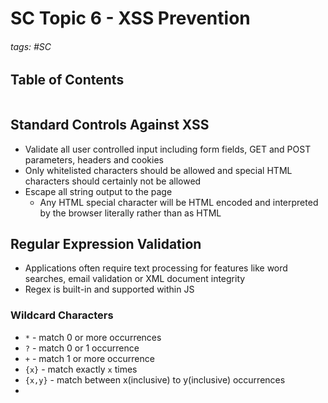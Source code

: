 # SC Topic 6 - XSS Prevention

###### tags: #SC 

## Table of Contents
```toc
```

## Standard Controls Against XSS
- Validate all user controlled input including form fields, GET and POST parameters, headers and cookies
- Only whitelisted characters should be allowed and special HTML characters should certainly not be allowed
- Escape all string output to the page
	- Any HTML special character will be HTML encoded and interpreted by the browser literally rather than as HTML

## Regular Expression Validation
- Applications often require text processing for features like word searches, email validation or XML document integrity
- Regex is built-in and supported within JS

### Wildcard Characters
- `*` - match 0 or more occurrences
- `?` - match 0 or 1 occurrence
- `+` - match 1 or more occurrence 
- `{x}` - match exactly `x` times
- `{x,y}` - match between x(inclusive) to y(inclusive) occurrences
- 